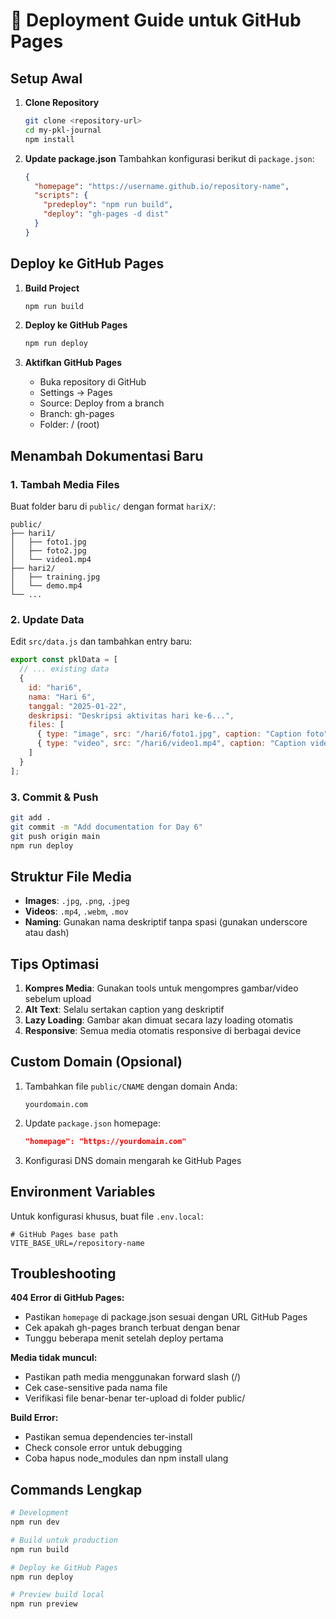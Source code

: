 # 🚀 Deployment Guide untuk GitHub Pages

## Setup Awal

1. **Clone Repository**
   ```bash
   git clone <repository-url>
   cd my-pkl-journal
   npm install
   ```

2. **Update package.json**
   Tambahkan konfigurasi berikut di `package.json`:
   ```json
   {
     "homepage": "https://username.github.io/repository-name",
     "scripts": {
       "predeploy": "npm run build",
       "deploy": "gh-pages -d dist"
     }
   }
   ```

## Deploy ke GitHub Pages

1. **Build Project**
   ```bash
   npm run build
   ```

2. **Deploy ke GitHub Pages**
   ```bash
   npm run deploy
   ```

3. **Aktifkan GitHub Pages**
   - Buka repository di GitHub
   - Settings → Pages
   - Source: Deploy from a branch
   - Branch: gh-pages
   - Folder: / (root)

## Menambah Dokumentasi Baru

### 1. Tambah Media Files
Buat folder baru di `public/` dengan format `hariX/`:
```
public/
├── hari1/
│   ├── foto1.jpg
│   ├── foto2.jpg
│   └── video1.mp4
├── hari2/
│   ├── training.jpg
│   └── demo.mp4
└── ...
```

### 2. Update Data
Edit `src/data.js` dan tambahkan entry baru:
```javascript
export const pklData = [
  // ... existing data
  {
    id: "hari6",
    nama: "Hari 6",
    tanggal: "2025-01-22",
    deskripsi: "Deskripsi aktivitas hari ke-6...",
    files: [
      { type: "image", src: "/hari6/foto1.jpg", caption: "Caption foto" },
      { type: "video", src: "/hari6/video1.mp4", caption: "Caption video" }
    ]
  }
];
```

### 3. Commit & Push
```bash
git add .
git commit -m "Add documentation for Day 6"
git push origin main
npm run deploy
```

## Struktur File Media

- **Images**: `.jpg`, `.png`, `.jpeg`
- **Videos**: `.mp4`, `.webm`, `.mov`
- **Naming**: Gunakan nama deskriptif tanpa spasi (gunakan underscore atau dash)

## Tips Optimasi

1. **Kompres Media**: Gunakan tools untuk mengompres gambar/video sebelum upload
2. **Alt Text**: Selalu sertakan caption yang deskriptif
3. **Lazy Loading**: Gambar akan dimuat secara lazy loading otomatis
4. **Responsive**: Semua media otomatis responsive di berbagai device

## Custom Domain (Opsional)

1. Tambahkan file `public/CNAME` dengan domain Anda:
   ```
   yourdomain.com
   ```

2. Update `package.json` homepage:
   ```json
   "homepage": "https://yourdomain.com"
   ```

3. Konfigurasi DNS domain mengarah ke GitHub Pages

## Environment Variables

Untuk konfigurasi khusus, buat file `.env.local`:
```
# GitHub Pages base path
VITE_BASE_URL=/repository-name
```

## Troubleshooting

**404 Error di GitHub Pages:**
- Pastikan `homepage` di package.json sesuai dengan URL GitHub Pages
- Cek apakah gh-pages branch terbuat dengan benar
- Tunggu beberapa menit setelah deploy pertama

**Media tidak muncul:**
- Pastikan path media menggunakan forward slash (/)
- Cek case-sensitive pada nama file
- Verifikasi file benar-benar ter-upload di folder public/

**Build Error:**
- Pastikan semua dependencies ter-install
- Check console error untuk debugging
- Coba hapus node_modules dan npm install ulang

## Commands Lengkap

```bash
# Development
npm run dev

# Build untuk production
npm run build

# Deploy ke GitHub Pages  
npm run deploy

# Preview build local
npm run preview
```
